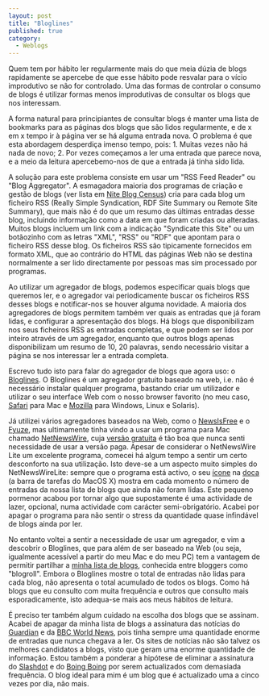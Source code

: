 ```yaml
---
layout: post
title: "Bloglines"
published: true
category:
  - Weblogs
---
```


Quem tem por hábito ler regularmente mais do que meia dúzia de blogs
rapidamente se apercebe de que esse hábito pode resvalar para o vício
improdutivo se não for controlado. Uma das formas de controlar o consumo
de blogs é utilizar formas menos improdutivas de consultar os blogs que
nos interessam.

A forma natural para principiantes de consultar blogs é manter uma lista
de bookmarks para as páginas dos blogs que são lidos regularmente, e de
x em x tempo ir à página ver se há alguma entrada nova. O problema é que
esta abordagem desperdiça imenso tempo, pois: 1. Muitas vezes não há
nada de novo; 2. Por vezes começamos a ler uma entrada que parece nova,
e a meio da leitura apercebemo-nos de que a entrada já tinha sido lida.

A solução para este problema consiste em usar um "RSS Feed Reader" ou
"Blog Aggregator". A esmagadora maioria dos programas de criação e
gestão de blogs (ver lista em [Nite Blog Census]) cria para cada blog um
ficheiro RSS (Really Simple Syndication, RDF Site Summary ou Remote Site
Summary), que mais não é do que um resumo das últimas entradas desse
blog, incluindo informação como a data em que foram criadas ou
alteradas. Muitos blogs incluem um link com a indicação "Syndicate this
Site" ou um botãozinho com as letras "XML", "RSS" ou "RDF" que apontam
para o ficheiro RSS desse blog. Os ficheiros RSS são tipicamente
fornecidos em formato XML, que ao contrário do HTML das páginas Web não
se destina normalmente a ser lido directamente por pessoas mas sim
processado por programas.

Ao utilizar um agregador de blogs, podemos especificar quais blogs que
queremos ler, e o agregador vai periodicamente buscar os ficheiros RSS
desses blogs e notificar-nos se houver alguma novidade. A maioria dos
agregadores de blogs permitem também ver quais as entradas que já foram
lidas, e configurar a apresentação dos blogs. Há blogs que
disponibilizam nos seus ficheiros RSS as entradas completas, e que podem
ser lidos por inteiro através de um agregador, enquanto que outros blogs
apenas disponibilizam um resumo de 10, 20 palavras, sendo necessário
visitar a página se nos interessar ler a entrada completa.

Escrevo tudo isto para falar do agregador de blogs que agora uso: o
[Bloglines]. O Bloglines é um agregador gratuito baseado na web, i.e.
não é necessário instalar qualquer programa, bastando criar um
utilizador e utilizar o seu interface Web com o nosso browser favorito
(no meu caso, [Safari] para Mac e [Mozilla] para Windows, Linux e
Solaris).

Já utilizei vários agregadores baseados na Web, como o [NewsIsFree] e o
[Fyuze], mas ultimamente tinha vindo a usar um programa para Mac chamado
[NetNewsWire], cuja [versão gratuita] é tão boa que nunca senti
necessidade de usar a versão paga. Apesar de considerar o NetNewsWire
Lite um excelente programa, comecei há algum tempo a sentir um certo
desconforto na sua utilização. Isto deve-se a um aspecto muito simples
do NetNewsWireLite: sempre que o programa está activo, o seu [ícone] na
[doca] (a barra de tarefas do MacOS X) mostra em cada momento o número
de entradas da nossa lista de blogs que ainda não foram lidas. Este
pequeno pormenor acabou por tornar algo que supostamente é uma
actividade de lazer, opcional, numa actividade com carácter
semi-obrigatório. Acabei por apagar o programa para não sentir o stress
da quantidade quase infindável de blogs ainda por ler.

No entanto voltei a sentir a necessidade de usar um agregador, e vim a
descobrir o Bloglines, que para além de ser baseado na Web (ou seja,
igualmente acessível a partir do meu Mac e do meu PC) tem a vantagem de
permitir partilhar a [minha lista de blogs], conhecida entre bloggers
como "blogroll". Embora o Bloglines mostre o total de entradas não lidas
para cada blog, não apresenta o total acumulado de todos os blogs. Como
há blogs que eu consulto com muita frequência e outros que consulto mais
esporadicamente, isto adequa-se mais aos meus hábitos de leitura.

É preciso ter também algum cuidado na escolha dos blogs que se assinam.
Acabei de apagar da minha lista de blogs a assinatura das notícias do
[Guardian] e da [BBC World News], pois tinha sempre uma quantidade
enorme de entradas que nunca chegava a ler. Os sites de notícias não são
talvez os melhores candidatos a blogs, visto que geram uma enorme
quantidade de informação. Estou também a ponderar a hipótese de eliminar
a assinatura do [Slashdot] e do [Boing Boing] por serem actualizados com
demasiada frequência. O blog ideal para mim é um blog que é actualizado
uma a cinco vezes por dia, não mais.

  [Nite Blog Census]: http://www.blogcensus.net/census.pl?page=tools
  [Bloglines]: http://www.bloglines.com
  [Safari]: http://www.apple.com/safari/
  [Mozilla]: http://www.mozilla.org/
  [NewsIsFree]: http://www.newsisfree.com/
  [Fyuze]: http://www.fyuze.com/zero/
  [NetNewsWire]: http://ranchero.com/netnewswire/
  [versão gratuita]: http://ranchero.com/downloads/NetNewsWireLite1.0.6.dmg.gz
  [ícone]: http://ranchero.com/images/nnw/hpss/dockIcon103.jpg
  [doca]: http://www.apple.com/macosx/theater/dock.html
  [minha lista de blogs]: http://www.bloglines.com/public/olifante
  [Guardian]: http://www.guardian.co.uk/
  [BBC World News]: http://news.bbc.co.uk/1/hi/default.stm
  [Slashdot]: http://slashdot.org/
  [Boing Boing]: http://boingboing.net/
